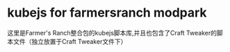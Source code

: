 # kubejs for farmersranch modpark 
这里是Farmer's Ranch整合包的kubejs脚本库,并且也包含了Craft Tweaker的脚本文件（独立放置于Craft Tweaker文件下）
